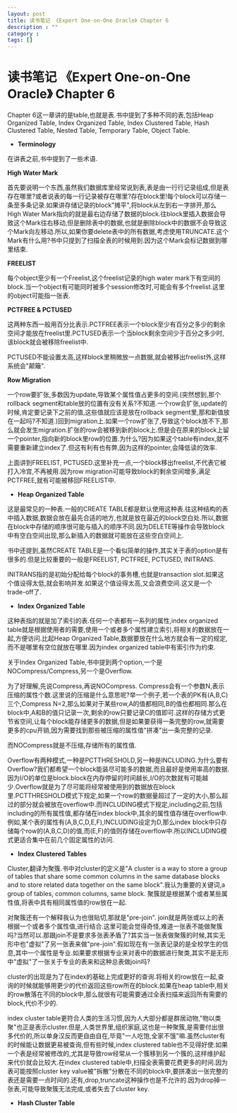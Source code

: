 ```yaml
---
layout: post
title: 读书笔记 《Expert One-on-One Oracle》 Chapter 6
description : ""
category :
tags: []
---
```


# 读书笔记 《Expert One-on-One Oracle》 Chapter 6

Chapter 6这一章讲的是table,也就是表.书中提到了多种不同的表,包括Heap Organized Table, Index Organized Table, Index Clustered Table, Hash Clustered Table, Nested Table, Temporary Table, Object Table.

  * **Terminology**

在讲表之前,书中提到了一些术语.

**High Water Mark**

首先要说明一个东西,虽然我们数据库里经常说到表,表是由一行行记录组成,但是表存在哪里?或者说表的每一行记录被存在哪里?存在block里!每个block可以存储一条至多条记录.如果讲存储记录的block"摊平",将block从左到右一字排开,那么High Water Mark指向的就是最右边存储了数据的block.往block里插入数据会导致这个Mark往右移动,但是删除表中的数据,也就是删除block中的数据不会导致这个Mark向左移动.所以,如果你要delete表中的所有数据,考虑使用TRUNCATE.这个Mark有什么用?书中只提到了扫描全表的时候用到.因为这个Mark会标记数据到哪里结束.

**FREELIST**

每个object至少有一个Freelist,这个freelist记录的high water mark下有空间的block.当一个object有可能同时被多个session修改时,可能会有多个freelist.这里的object可能指一张表.

**PCTFREE & PCTUSED**

这两种东西一般用百分比表示.PCTFREE表示一个block至少有百分之多少的剩余空间才能放在freelist里.PCTUSED表示一个当block剩余空间少于百分之多少时,该block就会被移除freelist中.

PCTUSED不能设置太高,这样block里稍微放一点数据,就会被移出freelist外,这样系统会"颠簸".

**Row Migration**

一个row要扩张,多数因为update,导致某个属性值占更多的空间.(突然想到,那个rollback segment和table放的位置有没有关系?不知道.一个row会扩张,update的时候,肯定要记录下之前的值,这些值就应该是放在rollback segment里,那和新值放在一起吗?不知道.)回到migration上.如果一个row扩张了,导致这个block放不下,那么就会发生migration.扩张的row会被移到新的block上.但是会在原来的block上留一个pointer,指向新的block里row的位置.为什么?因为如果这个table有index,就不需要重新建立index了.但这有利有也有弊,因为这样的pointer,会降低读的效率.

上面讲到FREELIST, PCTUSED.这里补充一点,一个block移出freelist,不代表它被打入冷宫,不再被用.因为row migration可能导致block的剩余空间增多,满足PCTFREE,就有可能被移回FREELIST中.

  * **Heap Organized Table**

这是最常见的一种表.一般的CREATE TABLE都是默认使用这种表.往这种结构的表中插入数据,数据会放在最先合适的地方,也就是放在最近的block空白处.所以,数据在block中存储的顺序很可能与插入的顺序不同.因为DELETE等操作会导致block中有空白空间出现,那么新插入的数据就可能放在这些空白空间上.

书中还提到,虽然CREATE TABLE是一个看似简单的操作,其实关于表的option是有很多的.但是比较重要的一般是FREELIST, PCTFREE, PCTUSED, INITRANS.

INITRANS指的是初始分配给每个block的事务槽,也就是transaction slot.如果这个值设得太低,就会影响并发.如果这个值设得太高,又会浪费空间.这又是一个trade-off了.

  * **Index Organized Table**

这种表指的就是加了索引的表.任何一个表都有一系列的属性,index organized table就是根据使用者的需要,使用一个或者多个属性建立索引,将相关的数据放在一起,方便访问.比起Heap Organized Table,数据要放在什么地方就会有一定的规定,而不是哪里有空位就放在哪里.因为index organized table中有索引作为约束.

关于Index Organized Table,书中提到两个option,一个是NOCompress/Compress,另一个是Overflow.

为了好理解,先说Compress,再说NOCompress. Compress会有一个参数N,表示压缩的属性个数.这里说的压缩是什么意思呢?举一个例子,若一个表的PK有(A,B,C)三个,Compress N=2,那么如果对于某些row,A的值都相同,B的值也都相同.那么在block中,A和B的值只记录一次,剩余的row只要记录C的值即可.这样的存储方式更节省空间,让每个block能存储更多的数据,但是如果要获得一条完整的row,就需要更多的cpu开销,因为需要找到那些被压缩的属性值"拼凑"出一条完整的记录.

而NOCompress就是不压缩,存储所有的属性值.

Overflow有两种模式,一种是PCTTHRESHOLD,另一种是INCLUDING.为什么要有Overflow?我们都希望一个block能装尽可能多的数据,而且最好是使用率高的数据.因为I/O的单位是block.block在内存停留的时间越长,I/O的次数就有可能越少.Overflow就是为了尽可能将经常被使用到的数据放在block里.PCTTHRESHOLD模式下规定,如果一个row的数据量超过了一定的大小,那么超过的部分就会被放在overflow中.而INCLUDING模式下规定,including之前,包括including的所有属性值,都存储在index block中,其余的属性值存储在overflow中.例如,某个表的属性有(A,B,C,D,E,F),INCLUDING设定为D,那么index block中只存储每个row的(A,B,C,D)的值,而(E,F)的值则存储在overflow中.所以INCLUDING模式更适合集中在前几个固定属性的访问.

  * **Index Clustered Tables**

Cluster,翻译为聚簇.书中对cluster的定义是"A cluster is a way to store a group of tables that share some common columns in the same database blocks and to store related data together on the same block".我认为重要的关键词,a group of tables, common columns, same block. 聚簇就是根据某个或者某些属性值,将表中具有相同属性值的row放在一起.

对聚簇还有一个解释我认为也很贴切,那就是"pre-join". join就是两张或以上的表根据一个或者多个属性值,进行结合.这里可能会觉得奇怪,难道一张表不能做聚簇吗?当然可以.那跟join不是要求多张表矛盾了?其实当一张表做聚簇的时候,其实无形中也"虚拟"了另一张表来做"pre-join".假如现在有一张表记录的是全校学生的信息,其中一个属性是专业.如果要求根据专业来对表中的数据进行聚类,其实不是无形中"虚拟"了一张关于专业的表来和这种总表做join吗?

cluster的出现是为了在index的基础上完成更好的查询.将相关的row放在一起,查询的时候就能够用更少的代价返回这些row所在的block.如果在heap table中,相关的row散落在不同的block中,那么就很有可能需要通过全表扫描来返回所有需要的block,代价不少的.

index cluster table更符合人类的生活习惯,因为人大部分都是群居动物,"物以类聚"也正是表示cluster.但是,人类世界里,组织家庭,这也是一种聚簇,是需要付出很多代价的,所以单身汉反而更自由自在,毕竟"一人吃饱,全家不饿"嘛.虽然cluster有的时候能让数据更易被查询,但有些时候,index clustered table也不见得好使.如果一个表是经常被修改的,尤其是导致row经常从一个簇移到另一个簇的,这样维护起来代价就会比较大.在index clustered table中,扫描全表需要花费更多的时间.因为表可能按照cluster key value被"拆散"分散在不同的block中,要拼凑出一张完整的表还是需要一点时间的.还有,drop,truncate这种操作也是不允许的.因为drop掉一张表,可能导致聚簇无法完成,或者失去了cluster key.

  * **Hash Cluster Table**
